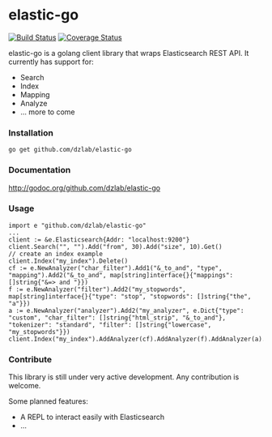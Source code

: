 elastic-go
==============
[![Build Status](https://travis-ci.org/dzlab/elastic-go.png)](https://travis-ci.org/dzlab/elastic-go)
[![Coverage Status](https://coveralls.io/repos/github/dzlab/elastic-go/badge.svg?branch=master)](https://coveralls.io/github/dzlab/elastic-go?branch=master)

elastic-go is a golang client library that wraps Elasticsearch REST API. It currently has support for:
* Search
* Index
* Mapping
* Analyze
* ... more to come

### Installation
```go get github.com/dzlab/elastic-go```

### Documentation
http://godoc.org/github.com/dzlab/elastic-go

### Usage
```
import e "github.com/dzlab/elastic-go"
...
client := &e.Elasticsearch{Addr: "localhost:9200"}
client.Search("", "").Add("from", 30).Add("size", 10).Get()
// create an index example
client.Index("my_index").Delete()
cf := e.NewAnalyzer("char_filter").Add1("&_to_and", "type", "mapping").Add2("&_to_and", map[string]interface{}{"mappings": []string{"&=> and "}})
f := e.NewAnalyzer("filter").Add2("my_stopwords", map[string]interface{}{"type": "stop", "stopwords": []string{"the", "a"}})
a := e.NewAnalyzer("analyzer").Add2("my_analyzer", e.Dict{"type": "custom", "char_filter": []string{"html_strip", "&_to_and"}, "tokenizer": "standard", "filter": []string{"lowercase", "my_stopwords"}})
client.Index("my_index").AddAnalyzer(cf).AddAnalyzer(f).AddAnalyzer(a).Put()
```

### Contribute
This library is still under very active development. Any contribution is welcome.

Some planned features:

* A REPL to interact easily with Elasticsearch
* ...
